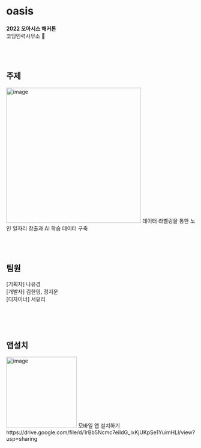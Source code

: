 
# oasis
<b> 2022 오아시스 해커톤 </b>  
코딩인력사무소 🦾
<br></br>
<br></br>

## 주제
<img width="359" alt="image" src="https://user-images.githubusercontent.com/94037184/180053016-56087b2d-5902-45bb-8330-5a6b562c738d.png">
데이터 라벨링을 통한 노인 일자리 창출과 AI 학습 데이터 구축
<br></br>
<br></br>

## 팀원
[기획자] 나유경  
[개발자] 김한영, 정지운  
[디자이너] 서유리  
<br></br>
<br></br>


## 앱설치
<img width="188" alt="image" src="https://user-images.githubusercontent.com/94037184/180053065-5a3fa041-1f11-4ed2-a4be-4ba2e87b3a36.png">
모바일 앱 설치하기 https://drive.google.com/file/d/1rBb5Ncmc7eiIdG_lxKjUKpSe1YuimHLl/view?usp=sharing
